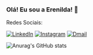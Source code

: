 ### Olá! Eu sou a Erenilda! 👋

Redes Sociais: 

[![LinkedIn](https://img.shields.io/badge/LinkedIn-0077B5?style=for-the-badge&logo=linkedin&logoColor=white)](https://www.linkedin.com/in/erenilda-tavares-55b2861b4/)
[![Instagram](https://img.shields.io/badge/Instagram-E4405F?style=for-the-badge&logo=instagram&logoColor=white)](https://www.instagram.com/ery_sillva/)
[![Dmail](https://img.shields.io/badge/Gmail-D14836?style=for-the-badge&logo=gmail&logoColor=white)](erenyldajsilva@gmail.com)



![Anurag's GitHub stats](https://github-readme-stats.vercel.app/api?username=ErenildaTavares&show_icons=true&theme=radical)
